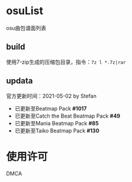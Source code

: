 # osuList

osu曲包谱面列表

## build

使用7-zip生成的压缩包目录，指令：`7z l *.7z|rar`

## updata

官方更新时间：2021-05-02 by Stefan

- 已更新至Beatmap Pack **#1017**
- 已更新至Catch the Beat Beatmap Pack **#49**
- 已更新至Mania Beatmap Pack **#85**
- 已更新至Taiko Beatmap Pack **#130**

# 使用许可

DMCA

